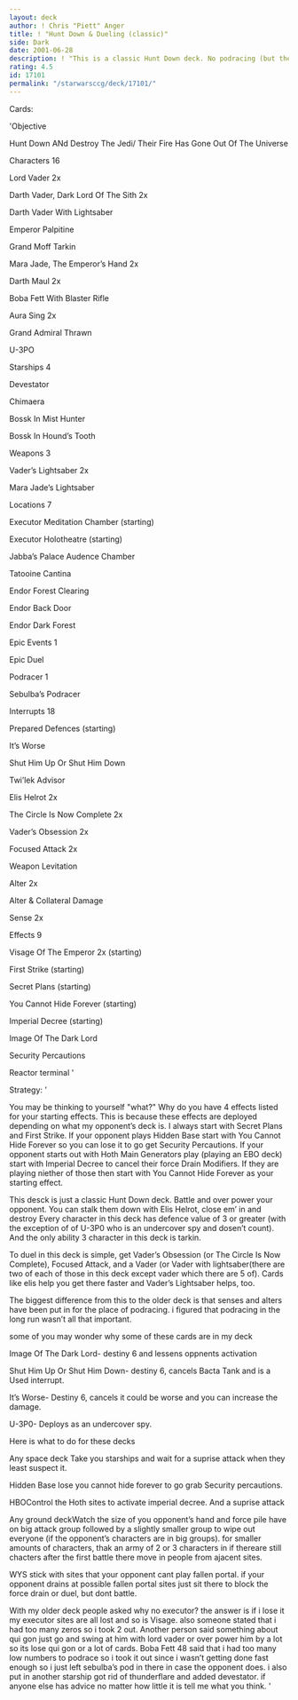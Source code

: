 ```yaml
---
layout: deck
author: ! Chris "Piett" Anger
title: ! "Hunt Down & Dueling (classic)"
side: Dark
date: 2001-06-28
description: ! "This is a classic Hunt Down deck. No podracing (but there is a backup podracer) just good old Hunt Down."
rating: 4.5
id: 17101
permalink: "/starwarsccg/deck/17101/"
---
```

Cards: 

'Objective

Hunt Down ANd Destroy The Jedi/ Their Fire Has Gone Out Of The Universe


Characters 16

Lord Vader 2x

Darth Vader, Dark Lord Of The Sith 2x

Darth Vader With Lightsaber

Emperor Palpitine

Grand Moff Tarkin

Mara Jade, The Emperor’s Hand 2x

Darth Maul 2x

Boba Fett With Blaster Rifle

Aura Sing 2x

Grand Admiral Thrawn

U-3PO


Starships 4

Devestator

Chimaera

Bossk In Mist Hunter

Bossk In Hound’s Tooth


Weapons 3

Vader’s Lightsaber 2x

Mara Jade’s Lightsaber


Locations 7

Executor Meditation Chamber (starting)

Executor Holotheatre (starting)

Jabba’s Palace Audence Chamber

Tatooine Cantina

Endor Forest Clearing

Endor Back Door

Endor Dark Forest


Epic Events 1

Epic Duel


Podracer 1

Sebulba’s Podracer


Interrupts 18

Prepared Defences (starting)

It’s Worse

Shut Him Up Or Shut Him Down

Twi’lek Advisor

Elis Helrot 2x

The Circle Is Now Complete 2x

Vader’s Obsession 2x

Focused Attack 2x

Weapon Levitation

Alter 2x

Alter & Collateral Damage

Sense 2x


Effects 9

Visage Of The Emperor 2x (starting)

First Strike (starting)

Secret Plans (starting)

You Cannot Hide Forever (starting)

Imperial Decree (starting)

Image Of The Dark Lord

Security Percautions

Reactor terminal '

Strategy: '

You may be thinking to yourself "what?" Why do you have 4 effects listed for your starting effects. This is because these effects are deployed depending on what my opponent’s deck is. I always start with Secret Plans and First Strike. If your opponent plays Hidden Base start with You Cannot Hide Forever so you can lose it to go get Security Percautions. If your opponent starts out with Hoth Main Generators play (playing an EBO deck) start with Imperial Decree to cancel their force Drain Modifiers. If they are playing niether of those then start with You Cannot Hide Forever as your starting effect.


This desck is just a classic Hunt Down deck. Battle and over power your opponent. You can stalk them down with Elis Helrot, close em’ in and destroy Every character in this deck has defence value of 3 or greater (with the exception of of U-3P0 who is an undercover spy and dosen’t count). And the only ability 3 character in this deck is tarkin.


To duel in this deck is simple, get Vader’s Obsession (or The Circle Is Now Complete), Focused Attack, and a Vader (or Vader with lightsaber(there are two of each of those in this deck except vader which there are 5 of). Cards like elis help you get there faster and Vader’s Lightsaber helps, too.


The biggest difference from this to the older deck is that senses and alters have been put in for the place of podracing. i figured that podracing in the long run wasn’t all that important.


some of you may wonder why some of these cards are in my deck


Image Of The Dark Lord- destiny 6 and lessens oppnents activation


Shut Him Up Or Shut Him Down- destiny 6, cancels Bacta Tank and is a Used interrupt.


It’s Worse- Destiny 6, cancels it could be worse and you can increase the damage.


U-3P0- Deploys as an undercover spy.


Here is what to do for these decks


Any space deck Take you starships and wait for a suprise attack when they least suspect it.

Hidden Base lose you cannot hide forever to go grab Security percautions.

HBOControl the Hoth sites to activate imperial decree. And a suprise attack


Any ground deckWatch the size of you opponent’s hand and force pile have on big attack group followed by a slightly smaller group to wipe out everyone (if the opponent’s characters are in big groups). for smaller amounts of characters, thak an army of 2 or 3 characters in if thereare still chacters after the first battle there move in people from ajacent sites.

WYS stick with sites that your opponent cant play fallen portal. if your opponent drains at possible fallen portal sites just sit there to block the force drain or duel, but dont battle.


With my older deck people asked why no executor? the answer is if i lose it my executor sites are all lost and so is Visage. also someone stated that i had too many zeros so i took 2 out. Another person said something about qui gon just go and swing at him with lord vader or over power him by a lot so its lose qui gon or a lot of cards. Boba Fett 48 said that i had too many low numbers to podrace so i took it out since i wasn’t getting done fast enough so i just left sebulba’s pod in there in case the opponent does. i also put in another starship got rid of thunderflare and added devestator.  if anyone else has advice no matter how little it is tell me what you think. '
